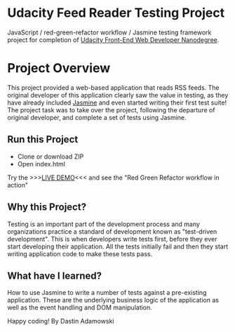 # Udacity Feed Reader Testing Project

JavaScript / red-green-refactor workflow / Jasmine testing framework project for completion of [Udacity Front-End Web Developer Nanodegree](https://eu.udacity.com/course/front-end-web-developer-nanodegree--nd001?v=fe1).


# Project Overview

This project provided a web-based application that reads RSS feeds. The original developer of this application clearly saw the value in testing, as they have already included [Jasmine](http://jasmine.github.io/) and even started writing their first test suite! The project task was to take over the project, following the departure of original developer, and complete a set of tests using Jasmine.


## Run this Project

  * Clone or download ZIP
  * Open index.html

Try the                      >>>[LIVE DEMO](https://github.com/dastinadamowski/udacity-jasmine-testing/)<<< and see the "Red Green Refactor workflow in action"


## Why this Project?

Testing is an important part of the development process and many organizations practice a standard of development known as "test-driven development". This is when developers write tests first, before they ever start developing their application. All the tests initially fail and then they start writing application code to make these tests pass.


## What have I learned?

How to use Jasmine to write a number of tests against a pre-existing application. These are the underlying business logic of the application as well as the event handling and DOM manipulation.


Happy coding!
By Dastin Adamowski
